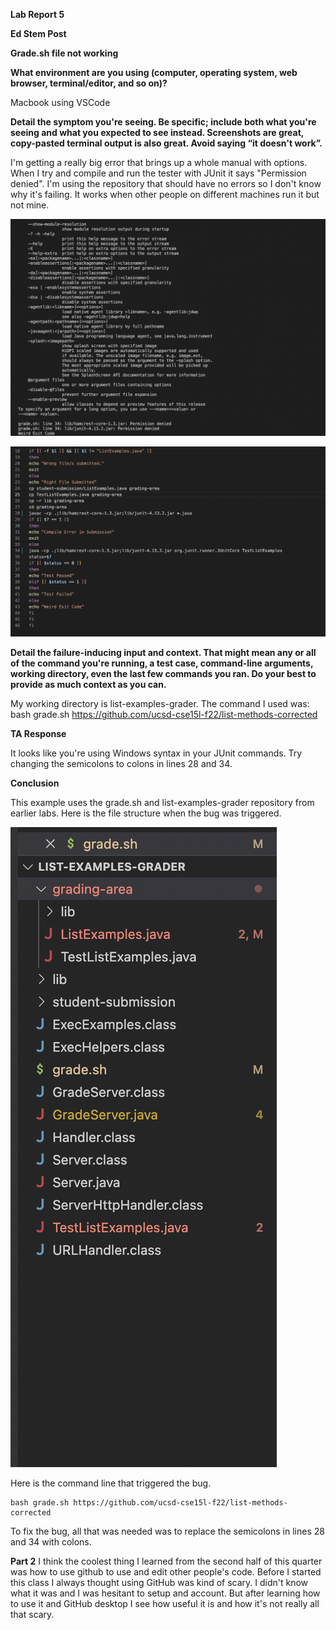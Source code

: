 **Lab Report 5**

**Ed Stem Post**

**Grade.sh file not working**

**What environment are you using (computer, operating system, web browser, terminal/editor, and so on)?**

Macbook using VSCode

**Detail the symptom you're seeing. Be specific; include both what you're seeing and what you expected to see instead. 
Screenshots are great, copy-pasted terminal output is also great. Avoid saying “it doesn't work”.**

I'm getting a really big error that brings up a whole manual with options. When I try and compile and run the tester with JUnit it says "Permission denied".
I'm using the repository that should have no errors so I don't know why it's failing. It works when other people on different machines run it but not mine.

![Image](TerminalError.png)

![Image](GraderError.png)

**Detail the failure-inducing input and context.
That might mean any or all of the command you're running, a test case, command-line arguments, working directory, even the last few commands you ran.
Do your best to provide as much context as you can.**

My working directory is list-examples-grader.
The command I used was:
bash grade.sh https://github.com/ucsd-cse15l-f22/list-methods-corrected


**TA Response**

It looks like you're using Windows syntax in your JUnit commands. Try changing the semicolons to colons in lines 28 and 34.

**Conclusion**

This example uses the grade.sh and list-examples-grader repository from earlier labs.
Here is the file structure when the bug was triggered.

![Image](FileStructure.png)









Here is the command line that triggered the bug.

    bash grade.sh https://github.com/ucsd-cse15l-f22/list-methods-corrected
    
To fix the bug, all that was needed was to replace the semicolons in lines 28 and 34 with colons.

**Part 2**
I think the coolest thing I learned from the second half of this quarter was how to use github to use and edit other people's code.
Before I started this class I always thought using GitHub was kind of scary. I didn't know what it was and I was hesitant to setup and account. But after learning how to use it and GitHub desktop I see how useful it is and how it's not really all that scary.
